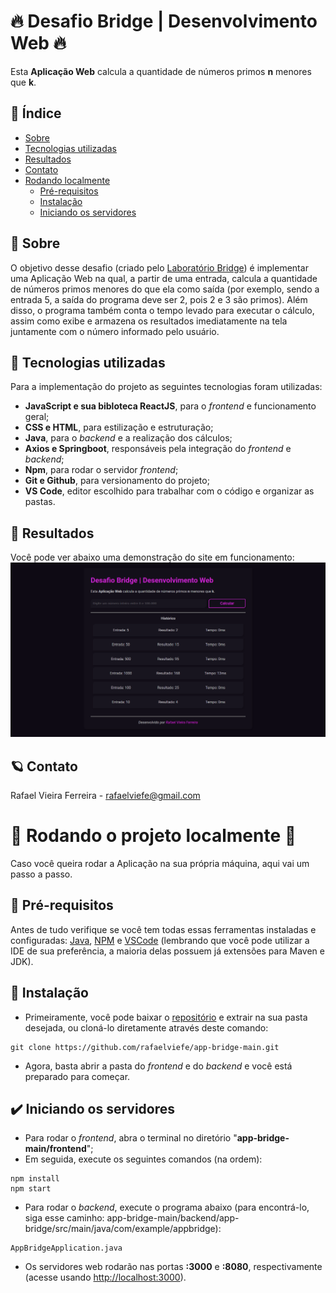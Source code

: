 # 🔥 Desafio Bridge | Desenvolvimento Web 🔥

Esta **Aplicação Web** calcula a quantidade de números primos **n** menores que **k**.

## 📍 Índice

* [Sobre](#-sobre)
* [Tecnologias utilizadas](#-tecnologias-utilizadas)
* [Resultados](#-resultados)
* [Contato](#-contato)
* [Rodando localmente](#-rodando-o-projeto-localmente-)
    * [Pré-requisitos](#-pré-requisitos)
    * [Instalação](#-instalação)
    * [Iniciando os servidores](#%EF%B8%8F-iniciando-os-servidores)

## 📕 Sobre

O objetivo desse desafio (criado pelo [Laboratório Bridge](https://portal.bridge.ufsc.br)) é implementar uma Aplicação Web na qual, a partir de uma entrada, calcula a quantidade de números primos menores do que ela como saída (por exemplo, sendo a entrada 5, a saída do programa deve ser 2, pois 2 e 3 são primos). Além disso, o programa também conta o tempo levado para executar o cálculo, assim como exibe e armazena os resultados imediatamente na tela juntamente com o número informado pelo usuário.

## 🧪 Tecnologias utilizadas

Para a implementação do projeto as seguintes tecnologias foram utilizadas:

- **JavaScript e sua bibloteca ReactJS**, para o _frontend_ e funcionamento geral;
- **CSS e HTML**, para estilização e estruturação;
- **Java**, para o _backend_ e a realização dos cálculos;
- **Axios e Springboot**, responsáveis pela integração do _frontend_ e _backend_;
- **Npm**, para rodar o servidor _frontend_;
- **Git e Github**, para versionamento do projeto;
- **VS Code**, editor escolhido para trabalhar com o código e organizar as pastas.

## 💫 Resultados

Você pode ver abaixo uma demonstração do site em funcionamento:
![Demonstração do app](demonstracao-app.png)

## 🪐 Contato

Rafael Vieira Ferreira - <rafaelviefe@gmail.com>


# 🚀 Rodando o projeto localmente 🚀

Caso você queira rodar a Aplicação na sua própria máquina, aqui vai um passo a passo.

## 📜 Pré-requisitos

Antes de tudo verifique se você tem todas essas ferramentas instaladas e configuradas: [Java](https://www.java.com/pt_BR/), [NPM](https://www.npmjs.com/) e [VSCode](https://code.visualstudio.com/) (lembrando que você pode utilizar a IDE de sua preferência, a maioria delas possuem já extensões para Maven e JDK).

## 🌱 Instalação

* Primeiramente, você pode baixar o [repositório](https://github.com/rafaelviefe/app-bridge-main) e extrair na sua pasta desejada, ou cloná-lo diretamente através deste comando:

```
git clone https://github.com/rafaelviefe/app-bridge-main.git
```

* Agora, basta abrir a pasta do _frontend_ e do _backend_ e você está preparado para começar.

## ✔️ Iniciando os servidores

* Para rodar o _frontend_, abra o terminal no diretório "**app-bridge-main/frontend**";
* Em seguida, execute os seguintes comandos (na ordem):

```
npm install
npm start
```

* Para rodar o _backend_, execute o programa abaixo (para encontrá-lo, siga esse caminho: app-bridge-main/backend/app-bridge/src/main/java/com/example/appbridge):

```
AppBridgeApplication.java
```

* Os servidores web rodarão nas portas **:3000** e **:8080**, respectivamente (acesse usando <http://localhost:3000>).